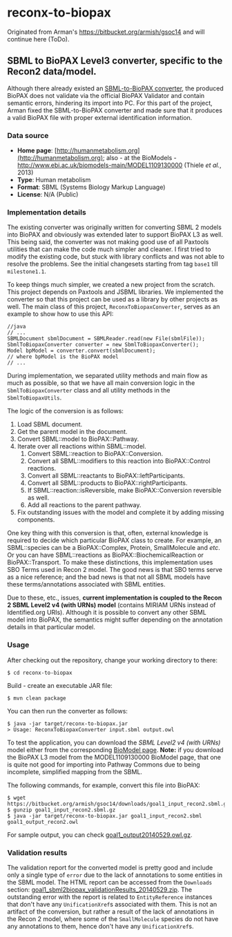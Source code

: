 # reconx-to-biopax
Originated from Arman's https://bitbucket.org/armish/gsoc14 and will continue here (ToDo).

## SBML to BioPAX Level3 converter, specific to the Recon2 data/model.
Although there already existed an 
[SBML-to-BioPAX converter](https://sourceforge.net/apps/mediawiki/sbfc/index.php?title=Main_Page#SBML_to_BioPax), 
the produced BioPAX does not validate via the official BioPAX Validator 
and contain semantic errors, hindering its import into PC. For this part 
of the project, Arman fixed the SBML-to-BioPAX converter and made sure 
that it produces a valid BioPAX file with proper external identification 
information. 

### Data source
- **Home page**: [http://humanmetabolism.org](http://humanmetabolism.org); 
also - at the BioModels - http://www.ebi.ac.uk/biomodels-main/MODEL1109130000 
(Thiele *et al.*, 2013)
- **Type**: Human metabolism
- **Format**: SBML (Systems Biology Markup Language)
- **License**: N/A (Public)

### Implementation details
The existing converter was originally written for converting SBML 2 models 
into BioPAX and obviously was extended later to support BioPAX L3 as well.
This being said, the converter was not making good use of all Paxtools 
utilities that can make the code much simpler and cleaner.
I first tried to modify the existing code, but stuck with library conflicts 
and was not able to resolve the problems. See the initial changesets 
starting from tag `base1` till `milestone1.1`.

To keep things much simpler, we created a new project from the scratch. 
This project depends on Paxtools and JSBML libraries.
We implemented the converter so that this project can be used as a 
library by other projects as well.
The main class of this project, `ReconxToBiopaxConverter`, serves as an 
example to show how to use this API:

	//java
	// ...
	SBMLDocument sbmlDocument = SBMLReader.read(new File(sbmlFile));
	SbmlToBiopaxConverter converter = new SbmlToBiopaxConverter();
	Model bpModel = converter.convert(sbmlDocument);
	// where bpModel is the BioPAX model
	// ...

During implementation, we separated utility methods and main flow as 
much as possible, so that we have all main conversion logic in the 
`SbmlToBiopaxConverter` class and all utility methods in the `SbmlToBiopaxUtils`.

The logic of the conversion is as follows:

1. Load SBML document.
2. Get the parent model in the document.
3. Convert SBML::model to BioPAX::Pathway.
4. Iterate over all reactions within SBML::model.
	1. Convert SBML::reaction to BioPAX::Conversion.
	2. Convert all SBML::modifiers to this reaction into BioPAX::Control reactions.
	3. Convert all SBML::reactants to BioPAX::leftParticipants.
	4. Convert all SBML::products to BioPAX::rightParticipants.
	5. If SBML::reaction::isReversible, make BioPAX::Conversion reversible as well.
	6. Add all reactions to the parent pathway.
5. Fix outstanding issues with the model and complete it by adding missing components.

One key thing with this conversion is that, often, external knowledge 
is required to decide which particular BioPAX class to create.
For example, an SBML::species can be a BioPAX::Complex, Protein, SmallMolecule and *etc*.
Or you can have SBML::reactions as BioPAX::BiochemicalReaction or BioPAX::Transport.
To make these distinctions, this implementation uses SBO Terms used in Recon 2 model.
The good news is that SBO terms serve as a nice reference; and the bad 
news is that not all SBML models have these terms/annotations associated with SBML entities.

Due to these, etc., issues, 
**current implementation is coupled to the Recon 2 SBML Level2 v4 (with URNs) model** 
(contains MIRIAM URNs instead of Identified.org URIs). Although it is 
possible to convert any other SBML model into BioPAX, the semantics 
might suffer depending on the annotation details in that particular model.

### Usage
After checking out the repository, change your working directory to there:

	$ cd reconx-to-biopax

Build - create an executable JAR file:

	$ mvn clean package

You can then run the converter as follows:

	$ java -jar target/reconx-to-biopax.jar 
	> Usage: ReconxToBiopaxConverter input.sbml output.owl

To test the application, you can download the _SBML Level2 v4 (with URNs)_ 
model either from the corresponding [BioModel page](http://www.ebi.ac.uk/biomodels-main/MODEL1109130000).
**Note:** if you download the BioPAX L3 model from the MODEL1109130000 
BioModel page, that one is quite not good for importing into 
Pathway Commons due to being incomplete, simplified mapping from the SBML.

The following commands, for example, convert this file into BioPAX:

	$ wget https://bitbucket.org/armish/gsoc14/downloads/goal1_input_recon2.sbml.gz	
	$ gunzip goal1_input_recon2.sbml.gz
	$ java -jar target/reconx-to-biopax.jar goal1_input_recon2.sbml goal1_output_recon2.owl

For sample output, you can check [goal1_output20140529.owl.gz](https://bitbucket.org/armish/gsoc14/downloads/goal1_output20140529.owl.gz).

### Validation results
The validation report for the converted model is pretty good and include 
only a single type of `error` due to the lack of annotations to some 
entities in the SBML model. The HTML report can be accessed from the `Downloads` section: 
[goal1_sbml2biopax_validationResults_20140529.zip](https://bitbucket.org/armish/gsoc14/downloads/goal1_sbml2biopax_validationResults_20140529.zip).
The outstanding error with the report is related to `EntityReference` 
instances that don't have any `UnificationXref`s associated with them.
This is not an artifact of the conversion, but rather a result of the 
lack of annotations in the Recon 2 model, where some of the `SmallMolecule` 
species do not have any annotations to them, hence don't have any `UnificationXref`s.
